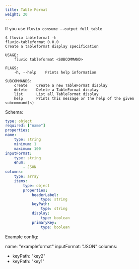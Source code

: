 ```yaml
---
title: Table Format 
weight: 20
---
```


If you use `fluvio consume --output full_table`


```
$ fluvio tableformat -h
fluvio-tableformat 0.0.0
Create a tableformat display specification

USAGE:
    fluvio tableformat <SUBCOMMAND>

FLAGS:
    -h, --help    Prints help information

SUBCOMMANDS:
    create    Create a new TableFormat display
    delete    Delete a TableFormat display
    list      List all TableFormat display
    help      Prints this message or the help of the given subcommand(s)
```

Schema:
```yaml
type: object
required: ["name"]
properties:
name:
    type: string
    minimum: 1
    maximum: 100
inputFormat:
    type: string
    enum:
        - JSON
columns:
    type: array
    items:
        type: object
        properties:
            headerLabel:
                type: string
            keyPath:
                type: string
            display:
                type: boolean 
            primaryKey:
                type: boolean 
```

Example config:

name: "exampleformat"
inputFormat: "JSON"
columns:
  - keyPath: "key2"
  - keyPath: "key1"
